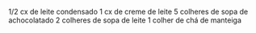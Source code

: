 1/2 cx de leite condensado
1 cx de creme de leite
5 colheres de sopa de achocolatado
2 colheres de sopa de leite
1 colher de chá de manteiga